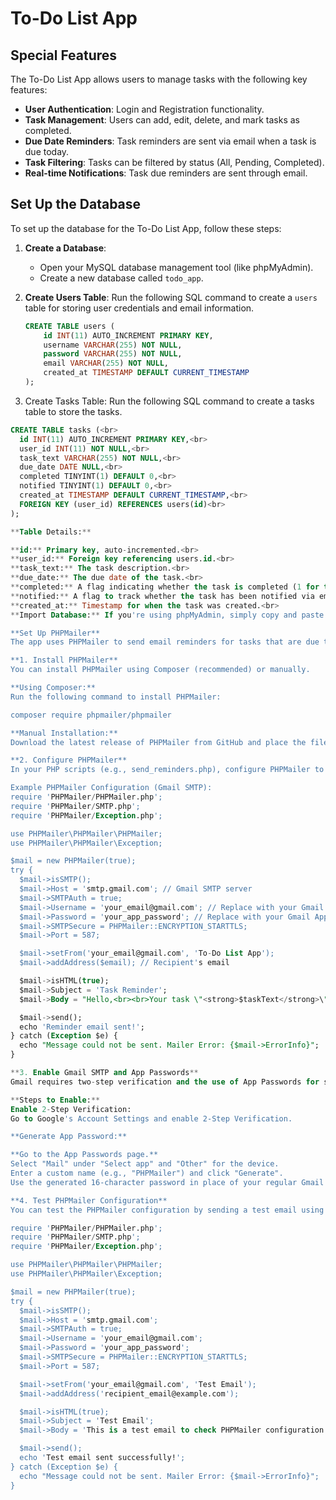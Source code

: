 # To-Do List App

## Special Features
The To-Do List App allows users to manage tasks with the following key features:
- **User Authentication**: Login and Registration functionality.
- **Task Management**: Users can add, edit, delete, and mark tasks as completed.
- **Due Date Reminders**: Task reminders are sent via email when a task is due today.
- **Task Filtering**: Tasks can be filtered by status (All, Pending, Completed).
- **Real-time Notifications**: Task due reminders are sent through email.

## Set Up the Database

To set up the database for the To-Do List App, follow these steps:

1. **Create a Database**:
   - Open your MySQL database management tool (like phpMyAdmin).
   - Create a new database called `todo_app`.

2. **Create Users Table**:
   Run the following SQL command to create a `users` table for storing user credentials and email information.

   ```sql
   CREATE TABLE users (
       id INT(11) AUTO_INCREMENT PRIMARY KEY,
       username VARCHAR(255) NOT NULL,
       password VARCHAR(255) NOT NULL,
       email VARCHAR(255) NOT NULL,
       created_at TIMESTAMP DEFAULT CURRENT_TIMESTAMP
   );
3. Create Tasks Table: Run the following SQL command to create a tasks table to store the tasks.<br>
  ```sql
  CREATE TABLE tasks (<br>
    id INT(11) AUTO_INCREMENT PRIMARY KEY,<br>
    user_id INT(11) NOT NULL,<br>
    task_text VARCHAR(255) NOT NULL,<br>
    due_date DATE NULL,<br>
    completed TINYINT(1) DEFAULT 0,<br>
    notified TINYINT(1) DEFAULT 0,<br>
    created_at TIMESTAMP DEFAULT CURRENT_TIMESTAMP,<br>
    FOREIGN KEY (user_id) REFERENCES users(id)<br>
);

**Table Details:**

**id:** Primary key, auto-incremented.<br>
**user_id:** Foreign key referencing users.id.<br>
**task_text:** The task description.<br>
**due_date:** The due date of the task.<br>
**completed:** A flag indicating whether the task is completed (1 for true, 0 for false).<br>
**notified:** A flag to track whether the task has been notified via email (1 for notified, 0 for not notified).<br>
**created_at:** Timestamp for when the task was created.<br>
**Import Database:** If you're using phpMyAdmin, simply copy and paste the above SQL commands into the SQL tab and execute them.<br>

**Set Up PHPMailer**
The app uses PHPMailer to send email reminders for tasks that are due today. Here’s how to set up PHPMailer:

**1. Install PHPMailer**
You can install PHPMailer using Composer (recommended) or manually.

**Using Composer:**
Run the following command to install PHPMailer:

composer require phpmailer/phpmailer

**Manual Installation:**
Download the latest release of PHPMailer from GitHub and place the files in your project.

**2. Configure PHPMailer**
In your PHP scripts (e.g., send_reminders.php), configure PHPMailer to use SMTP for sending emails.

Example PHPMailer Configuration (Gmail SMTP):
require 'PHPMailer/PHPMailer.php';
require 'PHPMailer/SMTP.php';
require 'PHPMailer/Exception.php';

use PHPMailer\PHPMailer\PHPMailer;
use PHPMailer\PHPMailer\Exception;

$mail = new PHPMailer(true);
try {
    $mail->isSMTP();
    $mail->Host = 'smtp.gmail.com'; // Gmail SMTP server
    $mail->SMTPAuth = true;
    $mail->Username = 'your_email@gmail.com'; // Replace with your Gmail address
    $mail->Password = 'your_app_password'; // Replace with your Gmail App password
    $mail->SMTPSecure = PHPMailer::ENCRYPTION_STARTTLS;
    $mail->Port = 587;

    $mail->setFrom('your_email@gmail.com', 'To-Do List App');
    $mail->addAddress($email); // Recipient's email

    $mail->isHTML(true);
    $mail->Subject = 'Task Reminder';
    $mail->Body = "Hello,<br><br>Your task \"<strong>$taskText</strong>\" is due today.<br><br>Best Regards,<br>To-Do List App";

    $mail->send();
    echo 'Reminder email sent!';
} catch (Exception $e) {
    echo "Message could not be sent. Mailer Error: {$mail->ErrorInfo}";
}

**3. Enable Gmail SMTP and App Passwords**
Gmail requires two-step verification and the use of App Passwords for sending emails via SMTP.

**Steps to Enable:**
Enable 2-Step Verification:
Go to Google's Account Settings and enable 2-Step Verification.

**Generate App Password:**

**Go to the App Passwords page.**
Select "Mail" under "Select app" and "Other" for the device.
Enter a custom name (e.g., "PHPMailer") and click "Generate".
Use the generated 16-character password in place of your regular Gmail password in the $mail->Password field.

**4. Test PHPMailer Configuration**
You can test the PHPMailer configuration by sending a test email using a small script:

require 'PHPMailer/PHPMailer.php';
require 'PHPMailer/SMTP.php';
require 'PHPMailer/Exception.php';

use PHPMailer\PHPMailer\PHPMailer;
use PHPMailer\PHPMailer\Exception;

$mail = new PHPMailer(true);
try {
    $mail->isSMTP();
    $mail->Host = 'smtp.gmail.com';
    $mail->SMTPAuth = true;
    $mail->Username = 'your_email@gmail.com';
    $mail->Password = 'your_app_password';
    $mail->SMTPSecure = PHPMailer::ENCRYPTION_STARTTLS;
    $mail->Port = 587;

    $mail->setFrom('your_email@gmail.com', 'Test Email');
    $mail->addAddress('recipient_email@example.com');

    $mail->isHTML(true);
    $mail->Subject = 'Test Email';
    $mail->Body = 'This is a test email to check PHPMailer configuration.';

    $mail->send();
    echo 'Test email sent successfully!';
} catch (Exception $e) {
    echo "Message could not be sent. Mailer Error: {$mail->ErrorInfo}";
}
